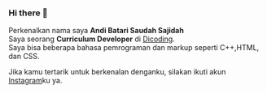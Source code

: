 ### Hi there 👋

Perkenalkan nama saya **Andi Batari Saudah Sajidah**<br>
Saya seorang **Curriculum Developer** di [Dicoding](https://www.dicoding.com/).<br>
Saya bisa beberapa bahasa pemrograman dan markup seperti C++,HTML, dan CSS.<br>

Jika kamu tertarik untuk berkenalan denganku, silakan ikuti akun [Instagram](https://www.instagram.com/nd.bxtr/)ku ya.
